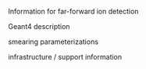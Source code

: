 Information for far-forward ion detection

Geant4 description

smearing parameterizations 

infrastructure / support information 
